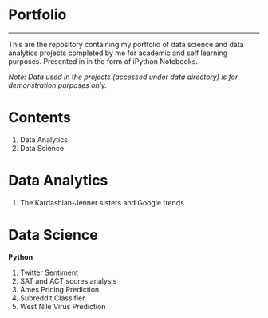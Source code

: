 # Portfolio
---

This are the repository containing my portfolio of data science and data analytics projects completed by me for academic and self learning purposes.
Presented in in the form of iPython Notebooks.

*Note: Data used in the projects (accessed under data directory) is for demonstration purposes only.*

# Contents

1. Data Analytics
2. Data Science 

# Data Analytics
1. The Kardashian-Jenner sisters and Google trends
# Data Science

**Python**
1. Twitter Sentiment  
2. SAT and ACT scores analysis  
3. Ames Pricing Prediction 
4. Subreddit Classifier
5. West Nile Virus Prediction

 
